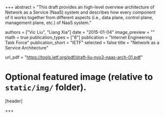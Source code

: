 +++
abstract = "This draft provides an high-level overview architecture of Network as a Service (NaaS) system and describes how every component of it works together from different aspects (i.e., data plane, control plane, management plane, etc.) of NaaS system."

authors = ["Vic Liu", "Liang Xia"]
date = "2015-01-04"
image_preview = ""
math = true
publication_types = ["8"]
publication = "Internet Engineering Task Force"
publication_short = "IETF"
selected = false
title = "Network as a Service Architecture"

url_pdf = "https://tools.ietf.org/pdf/draft-liu-nvo3-naas-arch-01.pdf"




# Optional featured image (relative to `static/img/` folder).
[header]

+++
